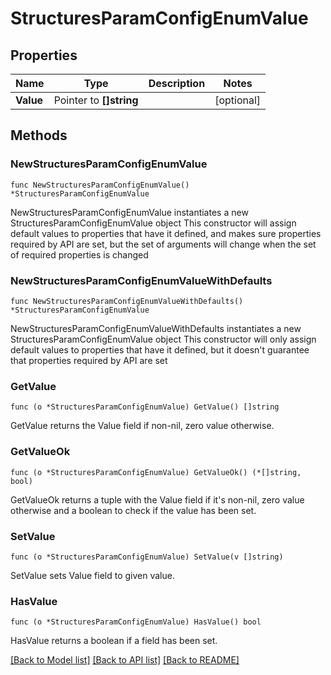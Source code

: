 # StructuresParamConfigEnumValue

## Properties

Name | Type | Description | Notes
------------ | ------------- | ------------- | -------------
**Value** | Pointer to **[]string** |  | [optional] 

## Methods

### NewStructuresParamConfigEnumValue

`func NewStructuresParamConfigEnumValue() *StructuresParamConfigEnumValue`

NewStructuresParamConfigEnumValue instantiates a new StructuresParamConfigEnumValue object
This constructor will assign default values to properties that have it defined,
and makes sure properties required by API are set, but the set of arguments
will change when the set of required properties is changed

### NewStructuresParamConfigEnumValueWithDefaults

`func NewStructuresParamConfigEnumValueWithDefaults() *StructuresParamConfigEnumValue`

NewStructuresParamConfigEnumValueWithDefaults instantiates a new StructuresParamConfigEnumValue object
This constructor will only assign default values to properties that have it defined,
but it doesn't guarantee that properties required by API are set

### GetValue

`func (o *StructuresParamConfigEnumValue) GetValue() []string`

GetValue returns the Value field if non-nil, zero value otherwise.

### GetValueOk

`func (o *StructuresParamConfigEnumValue) GetValueOk() (*[]string, bool)`

GetValueOk returns a tuple with the Value field if it's non-nil, zero value otherwise
and a boolean to check if the value has been set.

### SetValue

`func (o *StructuresParamConfigEnumValue) SetValue(v []string)`

SetValue sets Value field to given value.

### HasValue

`func (o *StructuresParamConfigEnumValue) HasValue() bool`

HasValue returns a boolean if a field has been set.


[[Back to Model list]](../README.md#documentation-for-models) [[Back to API list]](../README.md#documentation-for-api-endpoints) [[Back to README]](../README.md)


